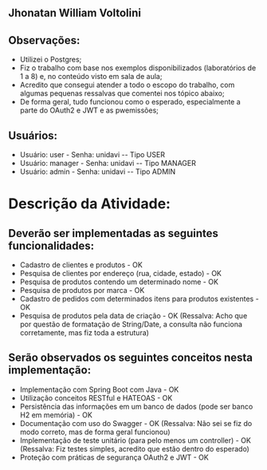 ## Jhonatan William Voltolini

## Observações:
- Utilizei o Postgres;
- Fiz o trabalho com base nos exemplos disponibilizados (laboratórios de 1 a 8) e, no conteúdo visto em sala de aula;
- Acredito que consegui atender a todo o escopo do trabalho, com algumas pequenas ressalvas que comentei nos tópico abaixo;
- De forma geral, tudo funcionou como o esperado, especialmente a parte do OAuth2 e JWT e as pwemissões;

## Usuários:
- Usuário: user - Senha: unidavi -- Tipo USER
- Usuário: manager - Senha: unidavi -- Tipo MANAGER
- Usuário: admin - Senha: unidavi -- Tipo ADMIN

# Descrição da Atividade:

## Deverão ser implementadas as seguintes funcionalidades:
- Cadastro de clientes e produtos - OK
- Pesquisa de clientes por endereço (rua, cidade, estado) - OK
- Pesquisa de produtos contendo um determinado nome - OK
- Pesquisa de produtos por marca - OK
- Cadastro de pedidos com determinados itens para produtos existentes - OK
- Pesquisa de produtos pela data de criação - OK (Ressalva: Acho que por questão de formatação de String/Date, a consulta não funciona corretamente, mas fiz toda a estrutura)

## Serão observados os seguintes conceitos nesta implementação:
- Implementação com Spring Boot com Java - OK
- Utilização conceitos RESTful e HATEOAS - OK
- Persistência das informações em um banco de dados (pode ser banco H2 em memória) - OK
- Documentação com uso do Swagger - OK (Ressalva: Não sei se fiz do modo correto, mas de forma geral funcionou)
- Implementação de teste unitário (para pelo menos um controller) - OK (Ressalva: Fiz testes simples, acredito que estão dentro do esperado)
- Proteção com práticas de segurança OAuth2 e JWT - OK